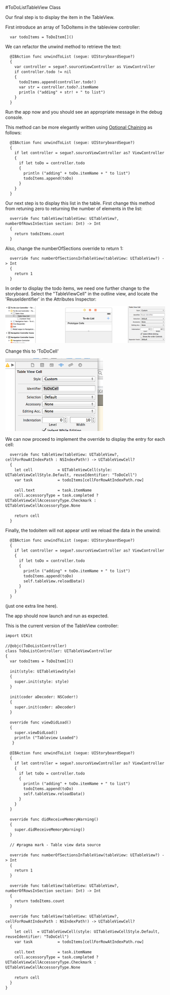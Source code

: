#ToDoListTableView Class

Our final step is to display the item in the TableView. 

First introduce an array of ToDoItems in the tableview controller:

~~~
  var todoItems = ToDoItem[]()
~~~

We can refactor the unwind method to retrieve the text:

~~~
  @IBAction func unwindToList (segue: UIStoryboardSegue?)
  {
    var controller = segue?.sourceViewController as ViewController
    if controller.todo != nil
    {
      todoItems.append(controller.todo!)
      var str = controller.todo?.itemName
      println ("adding" + str! + " to list")
    }
  }
~~~

Run the app now and you should see an appropriate message in the debug console.

This method can be more elegantly written using [Optional Chaining](https://developer.apple.com/library/prerelease/mac/documentation/Swift/Conceptual/Swift_Programming_Language/OptionalChaining.html) as follows:

~~~
  @IBAction func unwindToList (segue: UIStoryboardSegue?)
  {
    if let controller = segue?.sourceViewController as? ViewController
    {
      if let toDo = controller.todo
      {
        println ("adding" + toDo.itemName + " to list")
        todoItems.append(toDo)
      }
    }
  }
~~~

Our next step is to display this list in the table. First change this method from retuning zero to returning the number of elements in the list:

~~~
  override func tableView(tableView: UITableView?, numberOfRowsInSection section: Int) -> Int
  {
    return todoItems.count
  }
~~~

Also, change the numberOfSections override to return 1:

~~~
  override func numberOfSectionsInTableView(tableView: UITableView?) -> Int
  {
    return 1
  }
~~~

In order to display the todo items, we need one further change to the storyboard. Select the "TableViewCell" in the outline view, and locate the 'ReuseIdentifier' in the Attributes Inspector:

![](img/37.png)

Change this to 'ToDoCell'

![](img/38.png)

We can now proceed to implement the override to display the entry for each cell:

~~~
  override func tableView(tableView: UITableView?, cellForRowAtIndexPath : NSIndexPath!) -> UITableViewCell?
  {
    let cell           = UITableViewCell(style: UITableViewCellStyle.Default, reuseIdentifier: "ToDoCell")
    var task           = todoItems[cellForRowAtIndexPath.row]
    
    cell.text          = task.itemName
    cell.accessoryType = task.completed ? UITableViewCellAccessoryType.Checkmark : UITableViewCellAccessoryType.None
    
    return cell
  }
~~~

Finally, the todoitem will not appear until we reload the data in the unwind:

~~~
  @IBAction func unwindToList (segue: UIStoryboardSegue?)
  {
    if let controller = segue?.sourceViewController as? ViewController
    {
      if let toDo = controller.todo
      {
        println ("adding" + toDo.itemName + " to list")
        todoItems.append(toDo)
        self.tableView.reloadData()
      }
    }
  }
~~~

(just one extra line here).

The app should now launch and run as expected.

This is the current version of the TableView controller:

~~~
import UIKit

//@objc(ToDoListController)
class ToDoListController: UITableViewController
{
  var todoItems = ToDoItem[]()

  init(style: UITableViewStyle)
  {
    super.init(style: style)
  }
  
  init(coder aDecoder: NSCoder!)
  {
    super.init(coder: aDecoder)
  }
  
  override func viewDidLoad()
  {
    super.viewDidLoad()
    println ("Tableview Loaded")
   }
  
  @IBAction func unwindToList (segue: UIStoryboardSegue?)
  {
    if let controller = segue?.sourceViewController as? ViewController
    {
      if let toDo = controller.todo
      {
        println ("adding" + toDo.itemName + " to list")
        todoItems.append(toDo)
        self.tableView.reloadData()
      }
    }
  }
  
  override func didReceiveMemoryWarning()
  {
    super.didReceiveMemoryWarning()
  }

  // #pragma mark - Table view data source

  override func numberOfSectionsInTableView(tableView: UITableView?) -> Int
  {
    return 1
  }

  override func tableView(tableView: UITableView?, numberOfRowsInSection section: Int) -> Int
  {
    return todoItems.count
  }
  
  override func tableView(tableView: UITableView?, cellForRowAtIndexPath : NSIndexPath!) -> UITableViewCell?
  {
    let cell  = UITableViewCell(style: UITableViewCellStyle.Default, reuseIdentifier: "ToDoCell")
    var task           = todoItems[cellForRowAtIndexPath.row]
    
    cell.text          = task.itemName
    cell.accessoryType = task.completed ? UITableViewCellAccessoryType.Checkmark : UITableViewCellAccessoryType.None
    
    return cell
  }
}
~~~


